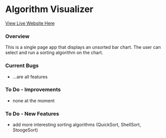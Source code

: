 # Algorithm Visualizer

[View Live Website Here](http://mattsegal.xyz/sort)

### Overview
This is a single page app that displays an unsorted bar chart. The user can select and run a sorting algorithm on the chart.
  
### Current Bugs
* ...are all features
  
### To Do - Improvements
* none at the moment
  
### To Do - New Features
* add more interesting sorting algorithms (QuickSort, ShellSort, StoogeSort)
